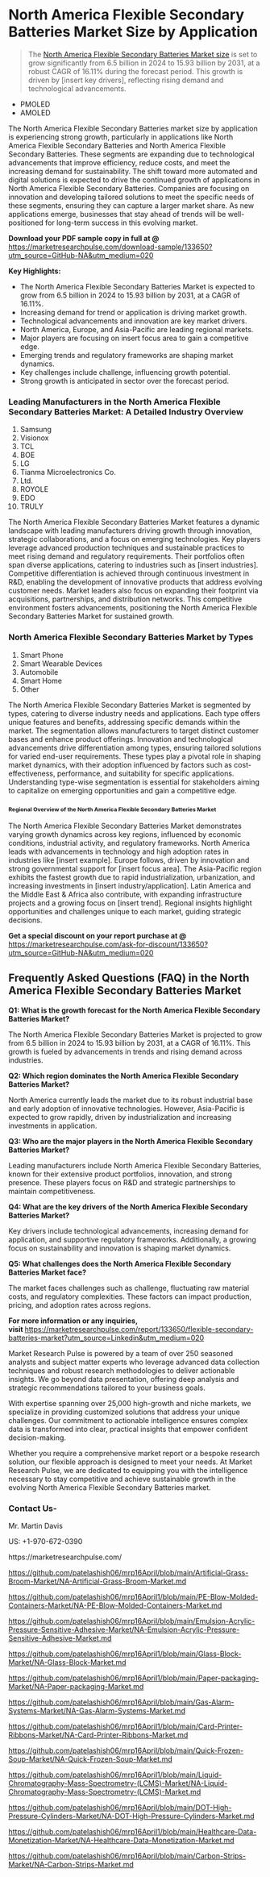 <h1>North America Flexible Secondary Batteries Market&nbsp;Size by Application</h1><blockquote><p>The <a href="https://marketresearchpulse.com/download-sample/133650?utm_source=GitHub-NA&amp;utm_medium=020">North America Flexible Secondary Batteries Market size</a> is set to grow significantly from 6.5 billion in 2024 to 15.93 billion by 2031, at a robust CAGR of 16.11% during the forecast period. This growth is driven by [insert key drivers], reflecting rising demand and technological advancements.</p></blockquote><ul><li>PMOLED<li> AMOLED</li></ul><p>The North America Flexible Secondary Batteries market size by application is experiencing strong growth, particularly in applications like North America Flexible Secondary Batteries and North America Flexible Secondary Batteries. These segments are expanding due to technological advancements that improve efficiency, reduce costs, and meet the increasing demand for sustainability. The shift toward more automated and digital solutions is expected to drive the continued growth of applications in North America Flexible Secondary Batteries. Companies are focusing on innovation and developing tailored solutions to meet the specific needs of these segments, ensuring they can capture a larger market share. As new applications emerge, businesses that stay ahead of trends will be well-positioned for long-term success in this evolving market.</p><p><strong>Download your PDF sample copy in full at @ </strong><a href="https://marketresearchpulse.com/download-sample/133650?utm_source=GitHub-NA&amp;utm_medium=020">https://marketresearchpulse.com/download-sample/133650?utm_source=GitHub-NA&amp;utm_medium=020</a></p><p><strong>Key Highlights: </strong></p><ul><li>The North America Flexible Secondary Batteries Market is expected to grow from 6.5 billion in 2024 to 15.93 billion by 2031, at a CAGR of 16.11%.</li><li>Increasing demand for trend or application is driving market growth.</li><li>Technological advancements and innovation are key market drivers.</li><li>North America, Europe, and Asia-Pacific are leading regional markets.</li><li>Major players are focusing on insert focus area to gain a competitive edge.</li><li>Emerging trends and regulatory frameworks are shaping market dynamics.</li><li>Key challenges include challenge, influencing growth potential.</li><li>Strong growth is anticipated in sector over the forecast period.</li></ul><h3>Leading Manufacturers in the North America Flexible Secondary Batteries Market: A Detailed Industry Overview</h3><ol><li>Samsung</li><li>Visionox</li><li>TCL</li><li>BOE</li><li>LG</li><li>Tianma Microelectronics Co.</li><li>Ltd.</li><li>ROYOLE</li><li>EDO</li><li>TRULY</li></ol><div class="flex max-w-full flex-col flex-grow"><div class="min-h-8 text-message flex w-full flex-col items-end gap-2 whitespace-normal break-words [.text-message+&amp;]:mt-5" dir="auto" data-message-author-role="assistant" data-message-id="fd8432e4-4910-450d-b182-61b7bfb0a01f" data-message-model-slug="gpt-4o"><div class="flex w-full flex-col gap-1 empty:hidden first:pt-[3px]"><div class="markdown prose w-full break-words dark:prose-invert light"><p>The North America Flexible Secondary Batteries Market features a dynamic landscape with leading manufacturers driving growth through innovation, strategic collaborations, and a focus on emerging technologies. Key players leverage advanced production techniques and sustainable practices to meet rising demand and regulatory requirements. Their portfolios often span diverse applications, catering to industries such as [insert industries]. Competitive differentiation is achieved through continuous investment in R&amp;D, enabling the development of innovative products that address evolving customer needs. Market leaders also focus on expanding their footprint via acquisitions, partnerships, and distribution networks. This competitive environment fosters advancements, positioning the North America Flexible Secondary Batteries Market for sustained growth.</p></div></div></div></div><h3>North America Flexible Secondary Batteries Market by Types</h3><ol><li>Smart Phone<li> Smart Wearable Devices<li> Automobile<li> Smart Home<li> Other</li></ol><div class="flex max-w-full flex-col flex-grow"><div class="min-h-8 text-message flex w-full flex-col items-end gap-2 whitespace-normal break-words [.text-message+&amp;]:mt-5" dir="auto" data-message-author-role="assistant" data-message-id="084470be-0bb7-4664-bddf-5156b4f41249" data-message-model-slug="gpt-4o-mini"><div class="flex w-full flex-col gap-1 empty:hidden first:pt-[3px]"><div class="markdown prose w-full break-words dark:prose-invert light"><p>The North America Flexible Secondary Batteries Market is segmented by types, catering to diverse industry needs and applications. Each type offers unique features and benefits, addressing specific demands within the market. The segmentation allows manufacturers to target distinct customer bases and enhance product offerings. Innovation and technological advancements drive differentiation among types, ensuring tailored solutions for varied end-user requirements. These types play a pivotal role in shaping market dynamics, with their adoption influenced by factors such as cost-effectiveness, performance, and suitability for specific applications. Understanding type-wise segmentation is essential for stakeholders aiming to capitalize on emerging opportunities and gain a competitive edge.</p></div></div></div></div><h3><span style="font-size: 11px;">Regional Overview of the North America Flexible Secondary Batteries Market</span></h3><div class="flex max-w-full flex-col flex-grow"><div class="min-h-8 text-message flex w-full flex-col items-end gap-2 whitespace-normal break-words [.text-message+&amp;]:mt-5" dir="auto" data-message-author-role="assistant" data-message-id="e9038762-ce64-4e30-91c9-9bd413514231" data-message-model-slug="gpt-4o-mini"><div class="flex w-full flex-col gap-1 empty:hidden first:pt-[3px]"><div class="markdown prose w-full break-words dark:prose-invert light"><p>The North America Flexible Secondary Batteries Market demonstrates varying growth dynamics across key regions, influenced by economic conditions, industrial activity, and regulatory frameworks. North America leads with advancements in technology and high adoption rates in industries like [insert example]. Europe follows, driven by innovation and strong governmental support for [insert focus area]. The Asia-Pacific region exhibits the fastest growth due to rapid industrialization, urbanization, and increasing investments in [insert industry/application]. Latin America and the Middle East &amp; Africa also contribute, with expanding infrastructure projects and a growing focus on [insert trend]. Regional insights highlight opportunities and challenges unique to each market, guiding strategic decisions.</p></div></div></div></div><p><strong>Get a special discount on your report purchase at @ </strong><a href="https://marketresearchpulse.com/ask-for-discount/133650?utm_source=GitHub-NA&amp;utm_medium=020">https://marketresearchpulse.com/ask-for-discount/133650?utm_source=GitHub-NA&amp;utm_medium=020</a></p><h2>Frequently Asked Questions (FAQ) in the North America Flexible Secondary Batteries Market</h2><p><strong>Q1: What is the growth forecast for the North America Flexible Secondary Batteries Market?</strong></p><p>The North America Flexible Secondary Batteries Market is projected to grow from 6.5 billion in 2024 to 15.93 billion by 2031, at a CAGR of 16.11%. This growth is fueled by advancements in trends and rising demand across industries.</p><p><strong>Q2: Which region dominates the North America Flexible Secondary Batteries Market?</strong></p><p>North America currently leads the market due to its robust industrial base and early adoption of innovative technologies. However, Asia-Pacific is expected to grow rapidly, driven by industrialization and increasing investments in application.</p><p><strong>Q3: Who are the major players in the North America Flexible Secondary Batteries Market?</strong></p><p>Leading manufacturers include North America Flexible Secondary Batteries, known for their extensive product portfolios, innovation, and strong presence. These players focus on R&amp;D and strategic partnerships to maintain competitiveness.</p><p><strong>Q4: What are the key drivers of the North America Flexible Secondary Batteries Market?</strong></p><p>Key drivers include technological advancements, increasing demand for application, and supportive regulatory frameworks. Additionally, a growing focus on sustainability and innovation is shaping market dynamics.</p><p><strong>Q5: What challenges does the North America Flexible Secondary Batteries Market face?</strong></p><p>The market faces challenges such as challenge, fluctuating raw material costs, and regulatory complexities. These factors can impact production, pricing, and adoption rates across regions.</p><p><strong>For more information or any inquiries, visit&nbsp;</strong><a href="https://marketresearchpulse.com/report/133650/flexible-secondary-batteries-market?utm_source=Linkedin&utm_medium=020">https://marketresearchpulse.com/report/133650/flexible-secondary-batteries-market?utm_source=Linkedin&utm_medium=020</a></p><p>Market Research Pulse is powered by a team of over 250 seasoned analysts and subject matter experts who leverage advanced data collection techniques and robust research methodologies to deliver actionable insights. We go beyond data presentation, offering deep analysis and strategic recommendations tailored to your business goals.</p><p>With expertise spanning over 25,000 high-growth and niche markets, we specialize in providing customized solutions that address your unique challenges. Our commitment to actionable intelligence ensures complex data is transformed into clear, practical insights that empower confident decision-making.</p><p>Whether you require a comprehensive market report or a bespoke research solution, our flexible approach is designed to meet your needs. At Market Research Pulse, we are dedicated to equipping you with the intelligence necessary to stay competitive and achieve sustainable growth in the evolving North America Flexible Secondary Batteries market.</p><h3><strong>Contact Us-</strong></h3><p>Mr. Martin Davis</p><p>US: +1-970-672-0390</p><p>https://marketresearchpulse.com/</p><p><a href="https://github.com/patelashish06/mrp16April/blob/main/Artificial-Grass-Broom-Market/NA-Artificial-Grass-Broom-Market.md">https://github.com/patelashish06/mrp16April/blob/main/Artificial-Grass-Broom-Market/NA-Artificial-Grass-Broom-Market.md</a></p><p><a href="https://github.com/patelashish06/mrp16April1/blob/main/PE-Blow-Molded-Containers-Market/NA-PE-Blow-Molded-Containers-Market.md">https://github.com/patelashish06/mrp16April1/blob/main/PE-Blow-Molded-Containers-Market/NA-PE-Blow-Molded-Containers-Market.md</a></p><p><a href="https://github.com/patelashish06/mrp16April/blob/main/Emulsion-Acrylic-Pressure-Sensitive-Adhesive-Market/NA-Emulsion-Acrylic-Pressure-Sensitive-Adhesive-Market.md">https://github.com/patelashish06/mrp16April/blob/main/Emulsion-Acrylic-Pressure-Sensitive-Adhesive-Market/NA-Emulsion-Acrylic-Pressure-Sensitive-Adhesive-Market.md</a></p><p><a href="https://github.com/patelashish06/mrp16April1/blob/main/Glass-Block-Market/NA-Glass-Block-Market.md">https://github.com/patelashish06/mrp16April1/blob/main/Glass-Block-Market/NA-Glass-Block-Market.md</a></p><p><a href="https://github.com/patelashish06/mrp16April1/blob/main/Paper-packaging-Market/NA-Paper-packaging-Market.md">https://github.com/patelashish06/mrp16April1/blob/main/Paper-packaging-Market/NA-Paper-packaging-Market.md</a></p><p><a href="https://github.com/patelashish06/mrp16April/blob/main/Gas-Alarm-Systems-Market/NA-Gas-Alarm-Systems-Market.md">https://github.com/patelashish06/mrp16April/blob/main/Gas-Alarm-Systems-Market/NA-Gas-Alarm-Systems-Market.md</a></p><p><a href="https://github.com/patelashish06/mrp16April1/blob/main/Card-Printer-Ribbons-Market/NA-Card-Printer-Ribbons-Market.md">https://github.com/patelashish06/mrp16April1/blob/main/Card-Printer-Ribbons-Market/NA-Card-Printer-Ribbons-Market.md</a></p><p><a href="https://github.com/patelashish06/mrp16April/blob/main/Quick-Frozen-Soup-Market/NA-Quick-Frozen-Soup-Market.md">https://github.com/patelashish06/mrp16April/blob/main/Quick-Frozen-Soup-Market/NA-Quick-Frozen-Soup-Market.md</a></p><p><a href="https://github.com/patelashish06/mrp16April1/blob/main/Liquid-Chromatography-Mass-Spectrometry-(LCMS)-Market/NA-Liquid-Chromatography-Mass-Spectrometry-(LCMS)-Market.md">https://github.com/patelashish06/mrp16April1/blob/main/Liquid-Chromatography-Mass-Spectrometry-(LCMS)-Market/NA-Liquid-Chromatography-Mass-Spectrometry-(LCMS)-Market.md</a></p><p><a href="https://github.com/patelashish06/mrp16April/blob/main/DOT-High-Pressure-Cylinders-Market/NA-DOT-High-Pressure-Cylinders-Market.md">https://github.com/patelashish06/mrp16April/blob/main/DOT-High-Pressure-Cylinders-Market/NA-DOT-High-Pressure-Cylinders-Market.md</a></p><p><a href="https://github.com/patelashish06/mrp16April1/blob/main/Healthcare-Data-Monetization-Market/NA-Healthcare-Data-Monetization-Market.md">https://github.com/patelashish06/mrp16April1/blob/main/Healthcare-Data-Monetization-Market/NA-Healthcare-Data-Monetization-Market.md</a></p><p><a href="https://github.com/patelashish06/mrp16April/blob/main/Carbon-Strips-Market/NA-Carbon-Strips-Market.md">https://github.com/patelashish06/mrp16April/blob/main/Carbon-Strips-Market/NA-Carbon-Strips-Market.md</a></p>